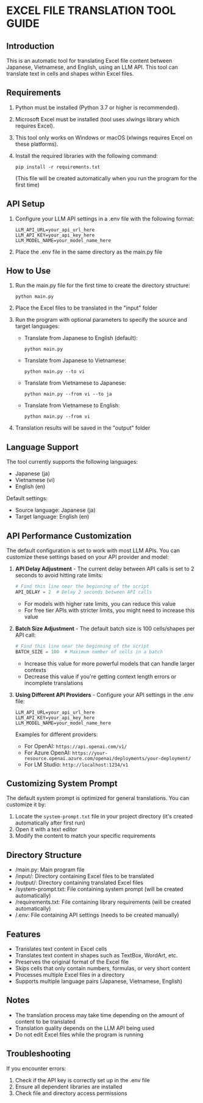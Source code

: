 # EXCEL FILE TRANSLATION TOOL GUIDE

## Introduction

This is an automatic tool for translating Excel file content between Japanese, Vietnamese, and English, using an LLM API.
This tool can translate text in cells and shapes within Excel files.

## Requirements

1. Python must be installed (Python 3.7 or higher is recommended).
2. Microsoft Excel must be installed (tool uses xlwings library which requires Excel).
3. This tool only works on Windows or macOS (xlwings requires Excel on these platforms).
4. Install the required libraries with the following command:

   ```
   pip install -r requirements.txt
   ```

   (This file will be created automatically when you run the program for the first time)

## API Setup

1. Configure your LLM API settings in a .env file with the following format:
   ```
   LLM_API_URL=your_api_url_here
   LLM_API_KEY=your_api_key_here
   LLM_MODEL_NAME=your_model_name_here
   ```
2. Place the .env file in the same directory as the main.py file

## How to Use

1. Run the main.py file for the first time to create the directory structure:

   ```
   python main.py
   ```
2. Place the Excel files to be translated in the "input" folder
3. Run the program with optional parameters to specify the source and target languages:

   - Translate from Japanese to English (default):
     ```
     python main.py
     ```
   - Translate from Japanese to Vietnamese:
     ```
     python main.py --to vi
     ```
   - Translate from Vietnamese to Japanese:
     ```
     python main.py --from vi --to ja
     ```
   - Translate from Vietnamese to English:
     ```
     python main.py --from vi
     ```
4. Translation results will be saved in the "output" folder

## Language Support

The tool currently supports the following languages:
- Japanese (ja)
- Vietnamese (vi)
- English (en)

Default settings:
- Source language: Japanese (ja)
- Target language: English (en)

## API Performance Customization

The default configuration is set to work with most LLM APIs. You can customize these settings based on your API provider and model:

1. **API Delay Adjustment** - The current delay between API calls is set to 2 seconds to avoid hitting rate limits:

   ```python
   # Find this line near the beginning of the script
   API_DELAY = 2  # Delay 2 seconds between API calls
   ```

   - For models with higher rate limits, you can reduce this value
   - For free tier APIs with stricter limits, you might need to increase this value

2. **Batch Size Adjustment** - The default batch size is 100 cells/shapes per API call:

   ```python
   # Find this line near the beginning of the script
   BATCH_SIZE = 100  # Maximum number of cells in a batch
   ```

   - Increase this value for more powerful models that can handle larger contexts
   - Decrease this value if you're getting context length errors or incomplete translations

3. **Using Different API Providers** - Configure your API settings in the .env file:

   ```
   LLM_API_URL=your_api_url_here
   LLM_API_KEY=your_api_key_here
   LLM_MODEL_NAME=your_model_name_here
   ```

   Examples for different providers:
   - For OpenAI: `https://api.openai.com/v1/`
   - For Azure OpenAI: `https://your-resource.openai.azure.com/openai/deployments/your-deployment/`
   - For LM Studio: `http://localhost:1234/v1`

## Customizing System Prompt

The default system prompt is optimized for general translations. You can customize it by:

1. Locate the `system-prompt.txt` file in your project directory (it's created automatically after first run)
2. Open it with a text editor
3. Modify the content to match your specific requirements

## Directory Structure

- /main.py: Main program file
- /input/: Directory containing Excel files to be translated
- /output/: Directory containing translated Excel files
- /system-prompt.txt: File containing system prompt (will be created automatically)
- /requirements.txt: File containing library requirements (will be created automatically)
- /.env: File containing API settings (needs to be created manually)

## Features

- Translates text content in Excel cells
- Translates text content in shapes such as TextBox, WordArt, etc.
- Preserves the original format of the Excel file
- Skips cells that only contain numbers, formulas, or very short content
- Processes multiple Excel files in a directory
- Supports multiple language pairs (Japanese, Vietnamese, English)

## Notes

- The translation process may take time depending on the amount of content to be translated
- Translation quality depends on the LLM API being used
- Do not edit Excel files while the program is running

## Troubleshooting

If you encounter errors:

1. Check if the API key is correctly set up in the .env file
2. Ensure all dependent libraries are installed
3. Check file and directory access permissions
